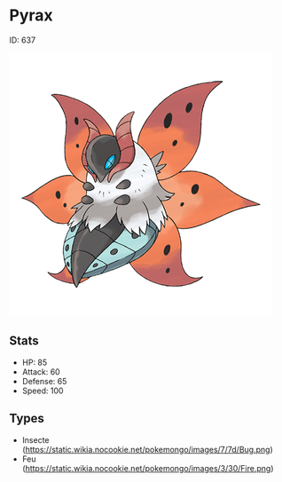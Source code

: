 # Pyrax


ID: 637

![](https://raw.githubusercontent.com/PokeAPI/sprites/master/sprites/pokemon/other/official-artwork/637.png "Pyrax")

## Stats


 - HP: 85
 - Attack: 60
 - Defense: 65
 - Speed: 100

## Types


 - Insecte (https://static.wikia.nocookie.net/pokemongo/images/7/7d/Bug.png)
 - Feu (https://static.wikia.nocookie.net/pokemongo/images/3/30/Fire.png)

